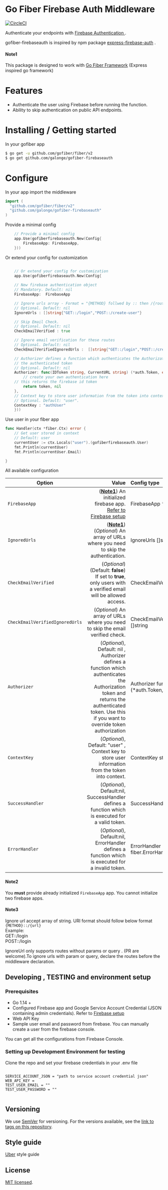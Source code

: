 # Go Fiber Firebase Auth Middleware 
[![CircleCI](https://circleci.com/gh/sacsand/gofiber-firebaseauth.svg?style=shield)](https://circleci.com/gh/sacsand/gofiber-firebaseauth)

Authenticate your endpoints with [Firebase Authentication ](https://github.com/LeafyCode/express-firebase-auth/).

gofiber-firebaseauth is inspired by npm package [express-firebase-auth](https://github.com/LeafyCode/express-firebase-auth/) .
#### Note1
 This package is designed to work with [Go Fiber Framework](https://github.com/gofiber/fiber) (Express inspired go framework)
# Features
  - Authenticate the user using Firebase before running the function.
  - Ability to skip authentication on public API endpoints.
  
# Installing / Getting started

In your gofiber app
```sh
$ go get -u github.com/gofiber/fiber/v2
$ go get github.com/galonge/gofiber-firebaseauth
```

# Configure 
In your app import the middleware

```go
import (
  "github.com/gofiber/fiber/v2"
  "github.com/galonge/gofiber-firebaseauth"
)
```
Provide a minimal config
```go
    // Provide a minimal config
    app.Use(gofiberfirebaseauth.New(Config{
    	FirebaseApp: FirebaseApp,
    }))
```
Or extend your config for customization
```go

    // Or extend your config for customization
	app.Use(gofiberfirebaseauth.New(Config{
	
	// New firebase authentication object
	// Mandatory. Default: nil
	FirebaseApp:  FirebaseApp

	// Ignore urls array - Format = "{METHOD} follwed by :: then /{route}"
	// Optional. Default: nil
	IgnoreUrls : []string{"GET::/login","POST::/create-user"}

	// Skip Email Check.
	// Optional. Default: nil
	CheckEmailVerified : true

	// Ignore email verification for these routes
	// Optional. Default: nil
	CheckEmailVerifiedIgnoredUrls :  []string{"GET::/login","POST::/create-user"}

	// Authorizer defines a function which authenticates the Authorization token and returns 
	// the authenticated token
	// Optional. Default: nil
	Authorizer: func(IDToken string, CurrentURL string) (*auth.Token, error){
        // create your own authentication here 
	// this returns the firebase id token
		return token, nil
	},
	// Context key to store user information from the token into context.
	// Optional. Default: "user".
	ContextKey : "authUser"
    }))
```
Use user in your fiber app
```go
func Handler(ctx *fiber.Ctx) error {
	// Get user stored in context
	// Default: user
	currentUser := ctx.Locals("user").(gofiberfirebaseauth.User)
	fmt.Println(currentUser)
	fmt.Println(currentUser.Email)

}
```

All available configuration

| Option                          |                                                                                                                                                                                            Value | Config type                                          |
| ------------------------------- | -----------------------------------------------------------------------------------------------------------------------------------------------------------------------------------------------: | :--------------------------------------------------- |
| `FirebaseApp`                   |                                                                       ([**Note1**](#note2)) An initialized firebase app. [Refer to Firebase setup](https://firebase.google.com/docs/admin/setup) | FirebaseApp *firebase.App                            |
| `IgnoredUrls`                   |                                                                                                    ([**Note1**](#note3))(*Optional*) An array of URLs where you need to skip the authentication. | IgnoreUrls []string                                  |
| `CheckEmailVerified`            |                                                                                   (*Optional*) (Default: **false**) If set to **true**, only users with a verified email will be allowed access. | CheckEmailVerified bool                              |
| `CheckEmailVerifiedIgnoredUrls` |                                                                                                                   (*Optional*) An array of URLs where you need to skip the email verified check. | CheckEmailVerifiedIgnoredUrls []string               |
| `Authorizer`                    | (*Optional*), Default: nil , Authorizer defines a function which authenticates the Authorization token and returns the authenticated token. Use this if you want to override token authorization | Authorizer func(string, string) (*auth.Token, error) |
| `ContextKey`                    |                                                                                               (*Optional*), Default: "user" , Context key to store user information from the token into context. | ContextKey string                                    |
| `SuccessHandler`                |                                                                                                (*Optional*), Default:nil, SuccessHandler defines a function which is executed for a valid token. | SuccessHandler fiber.Handler                         |
| `ErrorHandler`                  |                                                                                                (*Optional*), Default:nil, ErrorHandler defines a function which is executed for a invalid token. | ErrorHandler fiber.ErrorHandler                      |
                            


 #### Note2
You **must** provide already initialized `FirebaseApp` app.
You cannot initialize two firebase apps.

 #### Note3
  Ignore url accept array of string. URl format should follow below format\
  `{METHOD}::/{url}`\
  Example: \
  GET::/login\
  POST::/login
  
  IgnoreUrl only supports routes without params or query . (PR are welcome).To ignore urls with param or query,  declare the routes before the middleware declaration. 

## Developing , TESTING and environment setup

### Prerequisites
- Go 1.14 +
- Configured Firebase app and Google Service Account Credential (JSON containing admin credentials). Refer to [Firebase setup](https://firebase.google.com/docs/admin/setup) 
- Web API Key
- Sample user email and password from firebase. You can manually create a user from the firebase console.

You can get all the configurations from Firebase Console.
 
### Setting up Development Environment for testing

Clone the repo and set your firebase credentials in your .env file

```

SERVICE_ACCOUNT_JSON = "path to service account credential json"
WEB_API_KEY = 
TEST_USER_EMAIL = ""
TEST_USER_PASSWORD = ""
  	
```

## Versioning

We use [SemVer](http://semver.org/) for versioning. For the versions available, see the [link to tags on this repository](/releases).

## Style guide

 [Uber](https://github.com/uber-go/guide/blob/master/style.md ) style guide


## License

[MIT licensed](./LICENSE).

